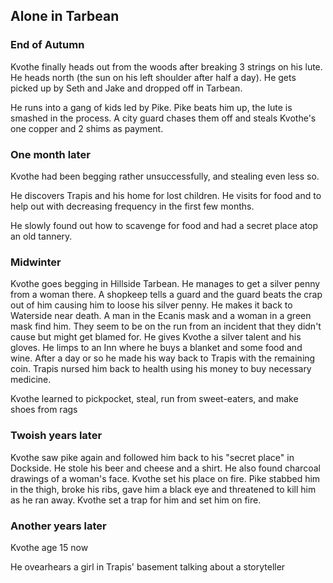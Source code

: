 ## Alone in Tarbean

### End of Autumn

Kvothe finally heads out from the woods after breaking 3 strings on his lute. He heads north \(the sun on his left shoulder after half a day\). He gets picked up by Seth and Jake and dropped off in Tarbean.

He runs into a gang of kids led by Pike. Pike beats him up, the lute is smashed in the process. A city guard chases them off and steals Kvothe's one copper and 2 shims as payment.

### One month later

Kvothe had been begging rather unsuccessfully, and stealing even less so.

He discovers Trapis and his home for lost children. He visits for food and to help out with decreasing frequency in the first few months.

He slowly found out how to scavenge for food and had a secret place atop an old tannery.

### Midwinter

Kvothe goes begging in Hillside Tarbean. He manages to get a silver penny from a woman there. A shopkeep tells a guard and the guard beats the crap out of him causing him to loose his silver penny. He makes it back to Waterside near death. A man in the Ecanis mask and a woman in a green mask find him. They seem to be on the run from an incident that they didn't cause but might get blamed for. He gives Kvothe a silver talent and his gloves. He limps to an Inn where he buys a blanket and some food and wine. After a day or so he made his way back to Trapis with the remaining coin. Trapis nursed him back to health using his money to buy necessary medicine.

Kvothe learned to pickpocket, steal, run from sweet-eaters, and make shoes from rags

### Twoish years later

Kvothe saw pike again and followed him back to his "secret place" in Dockside. He stole his beer and cheese and a shirt. He also found charcoal drawings of a woman's face. Kvothe set his place on fire. Pike stabbed him in the thigh, broke his ribs, gave him a black eye and threatened to kill him as he ran away. Kvothe set a trap for him and set him on fire.

### Another years later

Kvothe age 15 now

He ovearhears a girl in Trapis' basement talking about a storyteller

